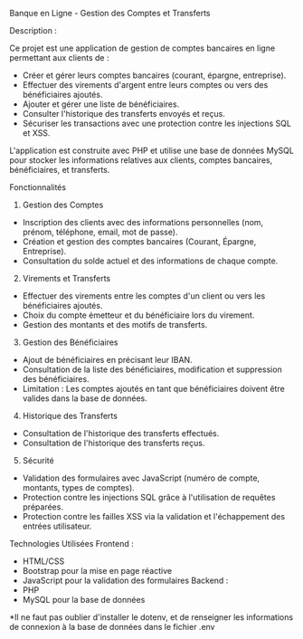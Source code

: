 Banque en Ligne - Gestion des Comptes et Transferts


Description :

Ce projet est une application de gestion de comptes bancaires en ligne permettant aux clients de :

- Créer et gérer leurs comptes bancaires (courant, épargne, entreprise).
- Effectuer des virements d'argent entre leurs comptes ou vers des bénéficiaires ajoutés.
- Ajouter et gérer une liste de bénéficiaires.
- Consulter l'historique des transferts envoyés et reçus.
- Sécuriser les transactions avec une protection contre les injections SQL et XSS.

L'application est construite avec PHP et utilise une base de données MySQL pour stocker les informations relatives aux clients, comptes bancaires, bénéficiaires, et transferts.

Fonctionnalités
1. Gestion des Comptes
- Inscription des clients avec des informations personnelles (nom, prénom, téléphone, email, mot de passe).
- Création et gestion des comptes bancaires (Courant, Épargne, Entreprise).
- Consultation du solde actuel et des informations de chaque compte.

2. Virements et Transferts
- Effectuer des virements entre les comptes d'un client ou vers les bénéficiaires ajoutés.
- Choix du compte émetteur et du bénéficiaire lors du virement.
- Gestion des montants et des motifs de transferts.

3. Gestion des Bénéficiaires
- Ajout de bénéficiaires en précisant leur IBAN.
- Consultation de la liste des bénéficiaires, modification et suppression des bénéficiaires.
- Limitation : Les comptes ajoutés en tant que bénéficiaires doivent être valides dans la base de données.

4. Historique des Transferts
- Consultation de l'historique des transferts effectués.
- Consultation de l'historique des transferts reçus.

5. Sécurité
- Validation des formulaires avec JavaScript (numéro de compte, montants, types de comptes).
- Protection contre les injections SQL grâce à l'utilisation de requêtes préparées.
- Protection contre les failles XSS via la validation et l'échappement des entrées utilisateur.

Technologies Utilisées
Frontend :
- HTML/CSS
- Bootstrap pour la mise en page réactive
- JavaScript pour la validation des formulaires
Backend :
- PHP
- MySQL pour la base de données



*Il ne faut pas oublier d'installer le dotenv, et de renseigner les informations de connexion à la base de données dans le fichier .env